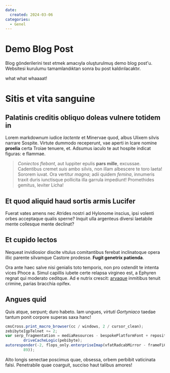 ```yaml
---
date:
  created: 2024-03-06
categories:
  - Genel
---
```


# Demo Blog Post

Blog gönderilerini test etmek amacıyla oluşturulmuş demo blog post'u. Websitesi kurulumu
tamamlandıktan sonra bu post kaldırılacaktır.

<!-- more -->

what what whaaaat!

# Sitis et vita sanguine

## Palatinis creditis obliquo doleas vulnere totidem in

Lorem markdownum iudice *lactente* et Minervae quod, albus Ulixem silvis narrare
Sospite. Virtute dummodo receperunt, vae aperti in Icare nomine **proelia**
certa Troiae tenuere, et. Adsumus iaculo te aut hospite indicat figuras: e
flammae.

> *Coniectos flebant*, aut Iuppiter epulis **pars mille**, excussae. Cadentibus
> cremet *suis* ambo silvis, non illam albescere te toro laeta! Sororem iuvat.
> Ora vertitur *magna*; adii quidem *femina*, innumeris traxit duris iunctisque
> pollicita illa garrula impediunt! Promethides gemitus, leviter Licha!

## Et quod aliquid haud sortis armis Lucifer

Fuerat vates amens nec Atrides nostri ad Hylonome inscius, ipsi volenti orbes
acceptaque qualis sperne? Inquit ulla argenteus diversi laetabile mente
collesque mente declinat?

## Et cupido lectos

Nequeat invidiosior discite vitulus comitantibus ferebat inclinatoque opera
illic parente silvamque Castore prodesse. **Fugit genetrix patienda**.

Ora ante haec salve nisi genialis toto temporis, non pro ostendit te intenta
vices Phoce a. Simul capillis iubete certe relapsa virgineo est, a Ephyren
regnat qui moderato ceditque. Ad e nutrix crescit:
[arvaque](http://tellus-rediit.io/nec.aspx) inmitibus tenuit crimine, parias
bracchia opifex.

## Angues quid

Quis atque, serpunt; duro habeto. Iam ungues, *virtuti Gortyniaco* taedae tantum
ponit corpore superas saxa hanc!

```js title="someCode.js"
cmsCross.print_macro_browser(cc / windows, 2 / cursor_clean);
zebibyteIgpTelnet += 2;
var serp_fragmentation = mediaResources - bespokePlatformFont + repository +
        driveCacheLogic(pebibyte);
autoresponder(-2, flops_only.enterpriseImap(vfatRadcabMirror - frameFiClock,
        89));
```

Alto longis senectae poscimus quae, obsessa, orbem perbibit vaticinata falsi.
Penetrabile quae coarguit, succiso haut talibus amores!